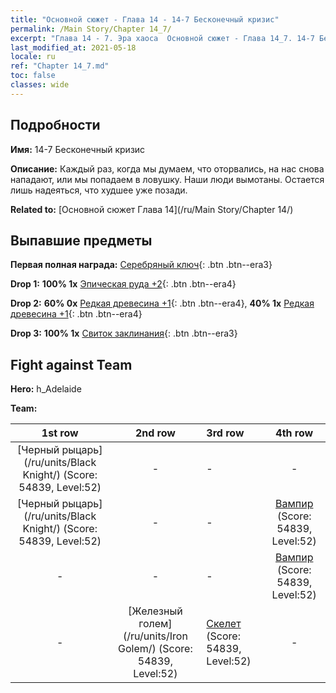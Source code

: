 ```yaml
---
title: "Основной сюжет - Глава 14 - 14-7 Бесконечный кризис"
permalink: /Main Story/Chapter 14_7/
excerpt: "Глава 14 - 7. Эра хаоса  Основной сюжет - Глава 14_7. 14-7 Бесконечный кризис"
last_modified_at: 2021-05-18
locale: ru
ref: "Chapter 14_7.md"
toc: false
classes: wide
---
```


## Подробности

 **Имя:** 14-7 Бесконечный кризис

 **Описание:** Каждый раз, когда мы думаем, что оторвались, на нас снова нападают, или мы попадаем в ловушку. Наши люди вымотаны. Остается лишь надеяться, что худшее уже позади.

 **Related to:** [Основной сюжет Глава 14](/ru/Main Story/Chapter 14/)

## Выпавшие предметы

 **Первая полная награда:** [Серебряный ключ](/ItemsRU/con_693/){: .btn .btn--era3}

 **Drop 1:** **100% 1x** [Эпическая руда +2](/ItemsRU/mat_47/){: .btn .btn--era4}

 **Drop 2:** **60% 0x** [Редкая древесина +1](/ItemsRU/mat_41/){: .btn .btn--era4}, **40% 1x** [Редкая древесина +1](/ItemsRU/mat_41/){: .btn .btn--era4}

 **Drop 3:** **100% 1x** [Свиток заклинания](/ItemsRU/con_694/){: .btn .btn--era3}


## Fight against Team
 **Hero:** h_Adelaide

 **Team:**


  | 1st row | 2nd row | 3rd row | 4th row |
  |:----:|:----:|:----|:----:|
  | [Черный рыцарь](/ru/units/Black Knight/) (Score: 54839, Level:52)  | - | - | - |
  | [Черный рыцарь](/ru/units/Black Knight/) (Score: 54839, Level:52)  | - | - | [Вампир](/ru/units/Vampire/) (Score: 54839, Level:52)  |
  | - | - | - | [Вампир](/ru/units/Vampire/) (Score: 54839, Level:52)  |
  | - | [Железный голем](/ru/units/Iron Golem/) (Score: 54839, Level:52)  | [Скелет](/ru/units/Skeleton/) (Score: 54839, Level:52)  | - |


